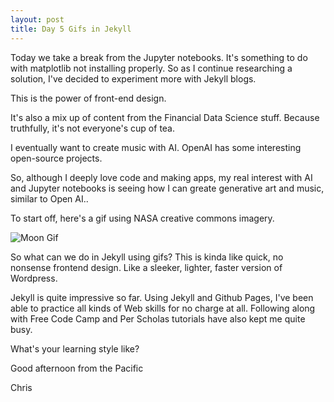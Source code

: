 ```yaml
---
layout: post
title: Day 5 Gifs in Jekyll
---
```


Today we take a break from the Jupyter notebooks. It's something to do with matplotlib not installing properly. So as I continue researching a solution,
I've decided to experiment more with Jekyll blogs.


This is the power of front-end design.


It's also a mix up of content from the Financial Data Science stuff. Because truthfully, it's not everyone's cup of tea.


I eventually want to create music with AI. OpenAI has some interesting open-source projects.


So, although I deeply love code and making apps, my real interest with AI and Jupyter notebooks is seeing how I can greate generative art and music, similar 
to Open AI..


To start off, here's a gif using NASA creative commons imagery.


![Moon Gif](../images/gif.gif)


So what can we do in Jekyll using gifs? This is kinda like quick, no nonsense frontend design. Like a sleeker, lighter, faster version of Wordpress.


Jekyll is quite impressive so far. Using Jekyll and Github Pages, I've been able to practice all kinds of Web skills for no charge at all. Following along
with Free Code Camp and Per Scholas tutorials have also kept me quite busy. 


What's your learning style like?


Good afternoon from the Pacific


Chris

